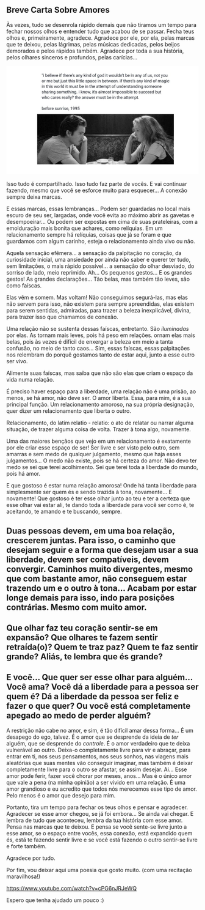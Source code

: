 ## Breve Carta Sobre Amores

Às vezes, tudo se desenrola rápido demais que não tiramos um tempo para fechar nossos olhos e entender tudo que acabou de se passar.
Fecha teus olhos e, primeiramente, agradece. Agradece por ele, por ela, pelas marcas que te deixou, pelas lágrimas, pelas músicas dedicadas, pelos beijos demorados e pelos rápidos também. Agradece por toda a sua história, pelos olhares sinceros e profundos, pelas carícias...

![alt text](image.png)

Isso tudo é compartilhado. Isso tudo faz parte de vocês.
E vai continuar fazendo, mesmo que você se esforce muito para esquecer... A conexão sempre deixa marcas.

E essas marcas, essas lembranças... Podem ser guardadas no local mais escuro de seu ser, largadas, onde você evita ao máximo abrir as gavetas e desempoeirar...
Ou podem ser expostas em cima de suas prateleiras, com a emolduração mais bonita que achares, como relíquias.
Em um relacionamento sempre há relíquias, coisas que já se foram e que guardamos com algum carinho, esteja o relacionamento ainda vivo ou não.

Aquela sensação efêmera...
a sensação da palpitação no coração,
da curiosidade inicial,
uma ansiedade por ainda não saber e querer ter tudo, sem limitações, o mais rápido possível...
a sensação do olhar desviado,
do sorriso de lado, meio reprimido.
Ah... Os pequenos gestos...
E os grandes gestos! As grandes declarações... 
Tão belas, mas também tão leves, são como faíscas.

Elas vêm e somem. Mas voltam! Não conseguimos segurá-las, mas elas não servem para isso, não existem para sempre apreendidas, elas existem para serem sentidas, admiradas, para trazer a beleza inexplicável, divina, para trazer isso que chamamos de conexão.

Uma relação não se sustenta dessas faíscas, entretanto. São *iluminadas* por elas.
As tornam mais leves, pois há peso em relações. 
ornam elas mais belas, pois às vezes é difícil de enxergar a beleza em meio a tanta confusão, no meio de tanto caos...
Sim, essas faíscas, essas palpitações nos relembram do porquê gostamos tanto de estar aqui, junto a esse outro ser vivo.

Alimente suas faíscas, mas saiba que não são elas que criam o espaço da vida numa relação.

É preciso haver espaço para a liberdade, uma relação não é uma prisão, ao menos, se há amor, não deve ser.
O amor liberta.
Essa, para mim, é a sua principal função.
Um relacionamento amoroso, na sua própria designação, quer dizer um relacionamento que liberta o outro.

Relacionamento, do latim relatio -  relatio: o ato de relatar ou narrar alguma situação, de trazer alguma coisa de volta.
Trazer à tona algo, novamente.

Uma das maiores bençãos que vejo em um relacionamento é exatamente por ele criar esse espaço de ser!
Ser livre e ser visto pelo outro, sem amarras e sem medo de qualquer julgamento, mesmo que haja esses julgamentos... O medo não existe, pois se há certeza do amor.
Não devo ter medo se sei que terei acolhimento. Sei que terei toda a liberdade do mundo, pois há amor.

E que gostoso é estar numa relação amorosa! Onde há tanta liberdade para simplesmente ser quem és e sendo trazida à tona, novamente... E novamente! Que gostoso é ter esse olhar junto ao teu e ter a certeza que esse olhar vai estar ali, te dando toda a liberdade para você ser como é, te aceitando, te amando e te buscando, sempre.

Duas pessoas devem, em uma boa relação, crescerem juntas. Para isso, o caminho que desejam seguir e a forma que desejam usar a sua liberdade, devem ser compatíveis, devem convergir.
Caminhos muito divergentes, mesmo que com bastante amor, não conseguem estar trazendo um e o outro à tona... Acabam por estar longe demais para isso, indo para posições contrárias. Mesmo com muito amor.
---
Que olhar faz teu coração sentir-se em expansão?
Que olhares te fazem sentir retraída(o)?
Quem te traz paz?
Quem te faz sentir grande? Aliás, te lembra que és grande?
---
E você... Que quer ser esse olhar para alguém... Você ama?
Você dá a liberdade para a pessoa ser quem é?
Dá a liberdade da pessoa ser feliz e fazer o que quer?
Ou você está completamente apegado ao medo de perder alguém?
---
A restrição não cabe no amor, e sim, é tão difícil amar dessa forma... É um desapego do ego, talvez.
É o amor que se desprende da ideia de *ter* alguém, que se desprende do *controle*.
É o amor verdadeiro que te deixa vulnerável ao outro.
Deixa-o completamente livre para vir e abraçar, para entrar em ti, nos seus pensamentos, nos seus sonhos, nas viagens mais aleatórias que suas mentes vão conseguir imaginar, mas também é deixar completamente livre para o outro se afastar, se assim desejar.
Ai... Esse amor pode ferir, fazer você chorar por meses, anos... Mas é o único amor que vale a pena (na minha opinião) a ser vivido em uma relação.
É uma amor grandioso e eu acredito que todos nós merecemos esse tipo de amor.
Pelo menos é o amor que desejo para mim.

Portanto, tira um tempo para fechar os teus olhos e pensar e agradecer.
Agradecer se esse amor chegou, se já foi embora... Se ainda vai chegar.
E lembra de tudo que aconteceu, lembra da tua história com esse amor.
Pensa nas marcas que te deixou.
E pensa se você sente-se livre junto a esse amor, se o espaço entre vocês, essa conexão, está expandido quem és, está te fazendo sentir livre e se você está fazendo o outro sentir-se livre e forte também.

Agradece por tudo.

Por fim, vou deixar aqui uma poesia que gosto muito.
(com uma recitação maravilhosa!)

https://www.youtube.com/watch?v=cPG6nJRJeWQ

Espero que tenha ajudado um pouco :)